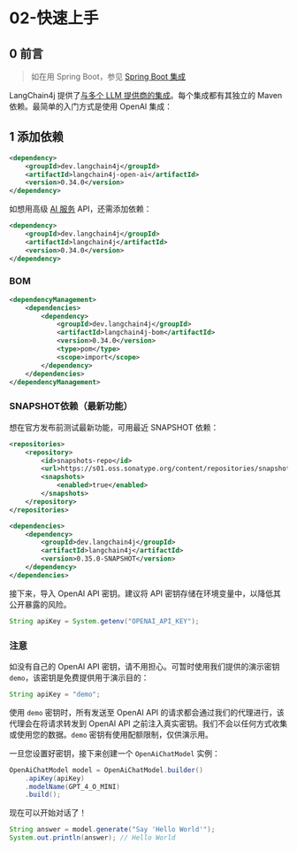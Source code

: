 # 02-快速上手

## 0 前言

> 如在用 Spring Boot，参见 [Spring Boot 集成](https://docs.langchain4j.dev/tutorials/spring-boot-integration/)

LangChain4j 提供了[与多个 LLM 提供商的集成](https://docs.langchain4j.dev/integrations/language-models/)。每个集成都有其独立的 Maven 依赖。最简单的入门方式是使用 OpenAI 集成：

##  1 添加依赖



```xml
<dependency>
    <groupId>dev.langchain4j</groupId>
    <artifactId>langchain4j-open-ai</artifactId>
    <version>0.34.0</version>
</dependency>
```

如想用高级 [AI 服务](https://docs.langchain4j.dev/tutorials/ai-services) API，还需添加依赖：

```xml
<dependency>
    <groupId>dev.langchain4j</groupId>
    <artifactId>langchain4j</artifactId>
    <version>0.34.0</version>
</dependency>
```

### BOM



```xml
<dependencyManagement>
    <dependencies>
        <dependency>
            <groupId>dev.langchain4j</groupId>
            <artifactId>langchain4j-bom</artifactId>
            <version>0.34.0</version>
            <type>pom</type>
            <scope>import</scope>
        </dependency>
    </dependencies>
</dependencyManagement>
```

### SNAPSHOT依赖（最新功能）

想在官方发布前测试最新功能，可用最近 SNAPSHOT 依赖：

```xml
<repositories>
    <repository>
        <id>snapshots-repo</id>
        <url>https://s01.oss.sonatype.org/content/repositories/snapshots</url>
        <snapshots>
            <enabled>true</enabled>
        </snapshots>
    </repository>
</repositories>

<dependencies>
    <dependency>
        <groupId>dev.langchain4j</groupId>
        <artifactId>langchain4j</artifactId>
        <version>0.35.0-SNAPSHOT</version>
    </dependency>
</dependencies>
```

接下来，导入 OpenAI API 密钥。建议将 API 密钥存储在环境变量中，以降低其公开暴露的风险。

```java
String apiKey = System.getenv("OPENAI_API_KEY");
```

### 注意

如没有自己的 OpenAI API 密钥，请不用担心。可暂时使用我们提供的演示密钥 `demo`，该密钥是免费提供用于演示目的：

```java
String apiKey = "demo";
```

使用 `demo` 密钥时，所有发送至 OpenAI API 的请求都会通过我们的代理进行，该代理会在将请求转发到 OpenAI API 之前注入真实密钥。我们不会以任何方式收集或使用您的数据。`demo` 密钥有使用配额限制，仅供演示用。

一旦您设置好密钥，接下来创建一个 `OpenAiChatModel` 实例：

```java
OpenAiChatModel model = OpenAiChatModel.builder()
    .apiKey(apiKey)
    .modelName(GPT_4_O_MINI)
    .build();
```

现在可以开始对话了！

```java
String answer = model.generate("Say 'Hello World'");
System.out.println(answer); // Hello World
```